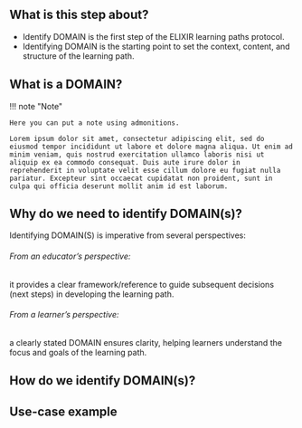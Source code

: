 ## What is this step about?
- Identify DOMAIN is the first step of the ELIXIR learning paths protocol. 
- Identifying DOMAIN is the starting point to set the context, content, and structure of the learning path.

<!-- Here you can enter text and create inline citations[@Garcia2020] by using the bibtex plugin. Add your references in `references.bib`, and cite [@hoebelheinrich_nancy_j_2022_6769695] by adding #the @refid inside brackets like this `[@10.1093/bioinformatics/btt113]`

#You can also embed videos from a local source (with a relative path) or from an url (like youtube). To use a youtube URL, 
#just attach the ID of the video to a youtube embedded video link: `https://youtube.com/embed/`. For example, the Elixir training video `https://youtu.be/oAD8FdGf8tI` has the ID `oAD8FdGf8tI`, so #the final link would be:

#```
#![type:video](https://youtube.com/embed/oAD8FdGf8tI)
#```

![type:video](https://youtube.com/embed/oAD8FdGf8tI)
-->

## What is a DOMAIN?
!!! note "Note"

    Here you can put a note using admonitions.

    Lorem ipsum dolor sit amet, consectetur adipiscing elit, sed do eiusmod tempor incididunt ut labore et dolore magna aliqua. Ut enim ad minim veniam, quis nostrud exercitation ullamco laboris nisi ut aliquip ex ea commodo consequat. Duis aute irure dolor in reprehenderit in voluptate velit esse cillum dolore eu fugiat nulla pariatur. Excepteur sint occaecat cupidatat non proident, sunt in culpa qui officia deserunt mollit anim id est laborum.

## Why do we need to identify DOMAIN(s)?
Identifying DOMAIN(S) is imperative from several perspectives:
###### From an educator’s perspective: 
it provides a clear framework/reference to guide subsequent decisions (next steps) in developing the learning path.
###### From a learner’s perspective: 
a clearly stated DOMAIN ensures clarity, helping learners understand the focus and goals of the learning path.

## How do we identify DOMAIN(s)?


## Use-case example



